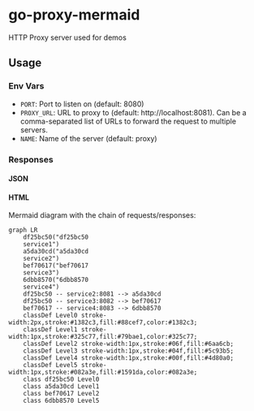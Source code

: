 # go-proxy-mermaid

HTTP Proxy server used for demos

## Usage

### Env Vars

- `PORT`: Port to listen on (default: 8080)
- `PROXY_URL`: URL to proxy to (default: http://localhost:8081). Can be a comma-separated list of URLs to forward the request to multiple servers.
- `NAME`: Name of the server (default: proxy)


### Responses

#### JSON



#### HTML

Mermaid diagram with the chain of requests/responses:

```mermaid
graph LR
    df25bc50("df25bc50
    service1")
    a5da30cd("a5da30cd
    service2")
    bef70617("bef70617
    service3")
    6dbb8570("6dbb8570
    service4")
    df25bc50 -- service2:8081 --> a5da30cd
    df25bc50 -- service3:8082 --> bef70617
    bef70617 -- service4:8083 --> 6dbb8570
    classDef Level0 stroke-width:2px,stroke:#1382c3,fill:#88cef7,color:#1382c3;
    classDef Level1 stroke-width:1px,stroke:#325c77,fill:#79bae1,color:#325c77;
    classDef Level2 stroke-width:1px,stroke:#06f,fill:#6aa6cb;
    classDef Level3 stroke-width:1px,stroke:#04f,fill:#5c93b5;
    classDef Level4 stroke-width:1px,stroke:#00f,fill:#4d80a0;
    classDef Level5 stroke-width:1px,stroke:#082a3e,fill:#1591da,color:#082a3e;
    class df25bc50 Level0
    class a5da30cd Level1
    class bef70617 Level2
    class 6dbb8570 Level5
```
